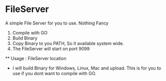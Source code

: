 # FileServer

A simple File Server for you to use. Nothing Fancy


1. Compile with GO 
2. Build Binary 
3. Copy Binary to you PATH, So it available system wide. 
4. The FileServer will start on port 9099

** Usage : FileServer location

* I will build Binary for Windows, Linux, Mac and upload. This is for you to use if you dont want to compile with GO. 


